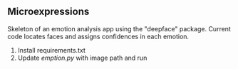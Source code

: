 ## Microexpressions
Skeleton of an emotion analysis app using the "deepface" package.
Current code locates faces and assigns confidences in each emotion.

1. Install requirements.txt
2. Update _emption.py_ with image path and run

